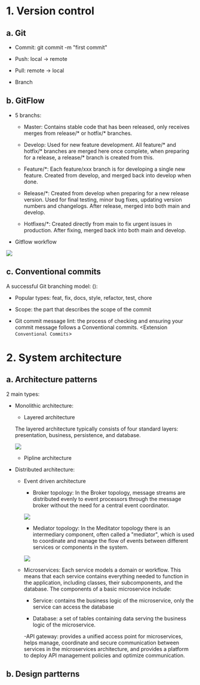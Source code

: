 # 1. Version control

## a. Git

- Commit: git commit -m "first commit"

- Push: local -> remote

- Pull: remote -> local

- Branch

## b. GitFlow

- 5 branchs:

   - Master: Contains stable code that has been released, only receives merges from release/* or hotfix/* branches.

   - Develop: Used for new feature development. All feature/* and hotfix/* branches are merged here once complete, when preparing for a release, a release/* branch is created from this.

   - Feature/*: Each feature/xxx branch is for developing a single new feature. Created from develop, and merged back into develop when done.

   - Release/*: Created from develop when preparing for a new release version. Used for final testing, minor bug fixes, updating version numbers and changelogs. After release, merged into both main and develop.

   - Hotfixes/*: Created directly from main to fix urgent issues in production. After fixing, merged back into both main and develop.

- Gitflow workflow
  
![](https://nvie.com/img/git-model@2x.png)

## c. Conventional commits 

A successful Git branching model: <type>(<scope>): <message>

- Popular types: feat, fix, docs, style, refactor, test, chore

- Scope: the part that describes the scope of the commit

- Git commit message lint: the process of checking and ensuring your commit message follows a Conventional commits. <Extension `Conventional Commits`>

# 2. System architecture

## a. Architecture patterns

2 main types:

- Monolithic architecture:

   - Layered architecture

   The layered architecture typically consists of four standard layers: presentation, business, persistence, and database.

   ![](https://statics.cdn.200lab.io/2024/01/layer.jpg?width=1200)

   - Pipline architecture

- Distributed architecture:

   - Event driven architecture

      - Broker topology: In the Broker topology, message streams are distributed evenly to event processors through the message broker without the need for a central event coordinator.

      ![](https://statics.cdn.200lab.io/2024/01/fosa_1402.png?width=1200)
    
      - Mediator topology: In the Meditator topology there is an intermediary component, often called a "mediator", which is used to coordinate and manage the flow of events between different services or components in the system.

      ![](https://statics.cdn.200lab.io/2024/01/fosa_1405.png?width=1200)

   - Microservices: Each service models a domain or workflow. This means that each service contains everything needed to function in the application, including classes, their subcomponents, and the database. The components of a basic microservice include:
 
      - Service: contains the business logic of the microservice, only the service can access the database
     
      - Database: a set of tables containing data serving the business logic of the microservice.
     
      -API gateway: provides a unified access point for microservices, helps manage, coordinate and secure communication between services in the microservices architecture, and provides a platform to deploy API management policies and optimize communication.

## b. Design partterns

